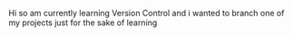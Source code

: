 Hi so am currently learning Version Control and i wanted to branch one of my projects just for the sake of learning
